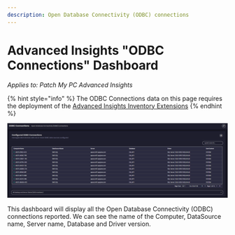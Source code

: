 ```yaml
---
description: Open Database Connectivity (ODBC) connections
---
```


# Advanced Insights "ODBC Connections" Dashboard

_Applies to: Patch My PC Advanced Insights_

{% hint style="info" %}
The ODBC Connections data on this page requires the deployment of the  [Advanced Insights Inventory Extensions](../../advanced-insights-inventory-extensions/)
{% endhint %}



![](/_images/image-(2160).png "Configured Open Database Connectivity Connections")

This dashboard will display all the Open Database Connectivity (ODBC) connections reported.  We can see the name of the Computer, DataSource name, Server name, Database and Driver version.